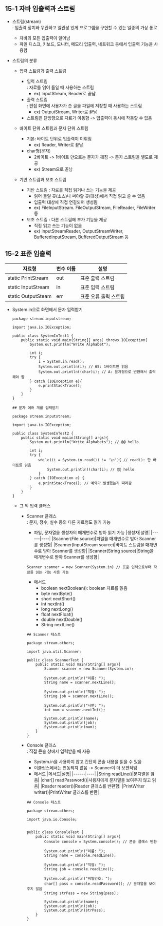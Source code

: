 ## 15-1 자바 입출력과 스트림
* 스트림(stream)  
  : 입출력 장치와 무관하고 일관성 있게 프로그램을 구현할 수 있는 일종의 가상 통로  
     - 자바의 모든 입출력이 일어남  
     - 파일 디스크, 키보드, 모니터, 메모리 입출력, 네트워크 등에서 입출력 기능을 사용함  

* 스트림의 분류
  - 입력 스트림과 출력 스트림
    + 입력 스트림  
      : 자료를 읽어 들일 때 사용하는 스트림
      + ex) InputStream, Reader로 끝남
    + 출력 스트림  
      : 편집 화면에 사용자가 쓴 글을 파일에 저장할 때 사용하는 스트림
      + ex) OutputStream, Writer로 끝남
    + 스트림은 단방향으로 자료가 이동함 -> 입출력이 동시에 작동할 수 없음

  - 바이트 단위 스트림과 문자 단위 스트림
    + 기본: 바이트 단위로 입출력이 이뤄짐
      + ex) Reader, Writer로 끝남
    + char형(문자)
      + 2바이트 -> 1바이트 만으로는 문자가 깨짐 -> 문자 스트림을 별도로 제공
      + ex) Stream으로 끝남

  - 기반 스트림과 보조 스트림
    + 기반 스트림
      : 자료를 직접 읽거나 쓰는 기능을 제공
      + 읽어 들일 곳(소스)나 써야할 곳(대상)에서 직접 읽고 쓸 수 있음
      + 입출력 대상에 직접 연결되어 생성됨
      + ex) FileInputStream. FileOutputStream, FileReader, FileWriter 등
    + 보조 스트림
      : 다른 스트림에 부가 기능을 제공
      + 직접 읽고 쓰는 기능이 없음
      + ex) InputStreamReader, OutputStreamWriter, BufferedInputStream, BufferedOutputStream 등

## 15-2 표준 입출력

|자료형|변수 이름|설명|
|------|---------|----|
|static PrintStream|out|표준 출력 스트림|
|static InputStream|in|표준 입력 스트림|
|static OutputSteam|err|표준 오류 출력 스트림|

* System.in으로 화면에서 문자 입력받기
  ```
  package stream.inputstream;

  import java.io.IOException;

  public class SystemInTest1 {
      public static void main(String[] args) throws IOException{
          System.out.println("Write Alphabet");

          int i;
          try {
              i = System.in.read();
              System.out.println(i); // 65: 1바이트만 읽음
              System.out.println((char)i); // A: 문자형으로 변환해서 출력해야 함
          } catch (IOException e){
              e.printStackTrace();
          }
      }
  }
  ```
  ```
  ## 문자 여러 개를 입력받기
  
  package stream.inputstream;

  import java.io.IOException;

  public class SystemInTest2 {
      public static void maiin(String[] args){
          System.out.println("Write Alphabets"); // @@ hello

          int i;
          try {
              while((i = System.in.read()) != '\n'){ // read(): 한 바이트를 읽음
                  System.out.println((char)i); // @@ hello
              }
          } catch (IOException e) {
              e.printStackTrace(); // 예외가 발생했는지 따라감
          }
      }
  }
  ```
  
  * 그 외 입력 클래스
    - Scanner 클래스  
      : 문자, 정수, 실수 등의 다른 자료형도 읽기 가능
      + 파일, 문자열을 생성자의 매개변수로 받아 읽기 가능
      |생성자|설명|
      |------|----|
      |Scanner(File source)|파일을 매개변수로 받아 Scanner를 생성함|
      |Scanner(InputStream source)|바이트 스트림을 매개변수로 받아 Scanner를 생성함|
      |Scanner(String source)|String을 매개변수로 받아 Scanner를 생성함|
      ```
      Scanner scanner = new Scanner(System.in) // 표준 입력으로부터 자료를 읽는 기능 사용 가능
      ```
      + 메서드
        + boolean nextBoolean(): boolean 자료를 읽음
        + byte nextByte()
        + short nextShort()
        + int nextInt()
        + long nextLong()
        + float nextFloat()
        + double nextDouble()
        + String nextLine()
      ```
      ## Scanner 테스트
      
      package stream.others;

      import java.util.Scanner;

      public class ScannerTest {
          public static void main(String[] args){
              Scanner scanner = new Scanner(System.in);

              System.out.println("이름: ");
              String name = scanner.nextLine();

              System.out.println("직업: ");
              String job = scanner.nextLine();

              System.out.println("사번: ");
              int num = scanner.nextInt();

              System.out.println(name);
              System.out.println(job);
              System.out.println(num);
          }
      }
      ```

    - Console 클래스  
      : 직접 콘솔 창에서 입력받을 때 사용
      + System.in을 사용하지 않고 간단히 콘솔 내용을 읽을 수 있음
      + 이클립스에서는 연동되지 않음 -> Scanner이 더 보편적임
      + 메서드
        |메서드|설명|
        |------|----|
        |String readLine()|문자열을 읽음|
        |char[] readPassword()|사용자에게 문자열을 보여주지 않고 읽음|
        |Reader reader()|Reader 클래스를 반환함|
        |PrintWriter writer()|PrintWriter 클래스를 반환|
      ```
      ## Console 테스트
      
      package stream.others;

      import java.io.Console;


      public class ConsoleTest {
          public static void main(String[] args){
              Console console = System.console(); // 콘솔 클래스 반환

              System.out.println("이름: ");
              String name = console.readLine();

              System.out.println("직업: ");
              String job = console.readLine();

              System.out.println("비밀번호: ");
              char[] pass = console.readPassword(); // 문자열을 보여주지 않음
              String strPass = new String(pass);

              System.out.println(name);
              System.out.println(job);
              System.out.println(strPass);
          }
      }
      ```





